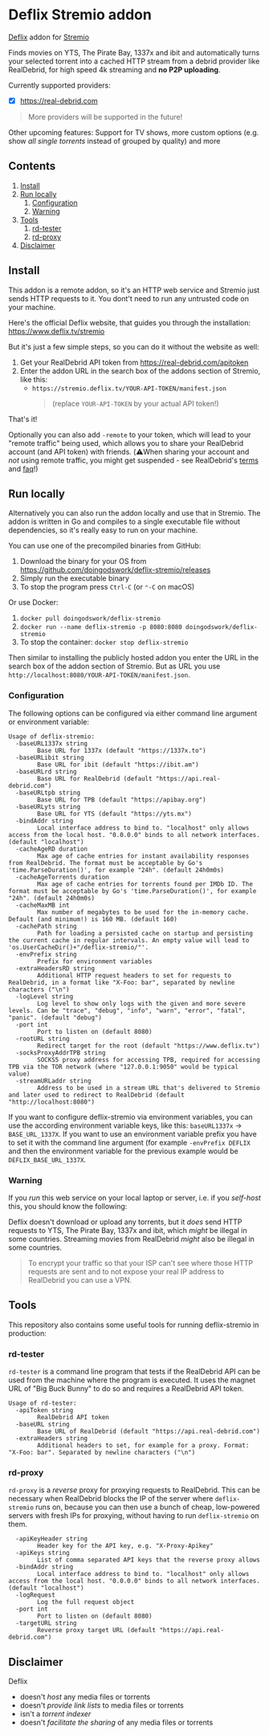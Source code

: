 Deflix Stremio addon
====================

[Deflix](https://www.deflix.tv) addon for [Stremio](https://stremio.com)

Finds movies on YTS, The Pirate Bay, 1337x and ibit and automatically turns your selected torrent into a cached HTTP stream from a debrid provider like RealDebrid, for high speed 4k streaming and **no P2P uploading**.

Currently supported providers:

- [x] <https://real-debrid.com>

> More providers will be supported in the future!

Other upcoming features: Support for TV shows, more custom options (e.g. show *all single torrents* instead of grouped by quality) and more

Contents
--------

1. [Install](#install)
2. [Run locally](#run-locally)
   1. [Configuration](#configuration)
   2. [Warning](#warning)
3. [Tools](#tools)
   1. [rd-tester](#rd-tester)
   2. [rd-proxy](#rd-proxy)
4. [Disclaimer](#disclaimer)

Install
-------

This addon is a remote addon, so it's an HTTP web service and Stremio just sends HTTP requests to it. You dont't need to run any untrusted code on your machine.

Here's the official Deflix website, that guides you through the installation: <https://www.deflix.tv/stremio>

But it's just a few simple steps, so you can do it without the website as well:

1. Get your RealDebrid API token from <https://real-debrid.com/apitoken>
2. Enter the addon URL in the search box of the addons section of Stremio, like this:
   - `https://stremio.deflix.tv/YOUR-API-TOKEN/manifest.json`  
     > (replace `YOUR-API-TOKEN` by your actual API token!)

That's it!

Optionally you can also add `-remote` to your token, which will lead to your "remote traffic" being used, which allows you to share your RealDebrid account (and API token) with friends. (⚠️When sharing your account and *not* using remote traffic, you might get suspended - see RealDebrid's [terms](https://real-debrid.com/terms) and [faq](https://real-debrid.com/faq)!)

Run locally
-----------

Alternatively you can also run the addon locally and use that in Stremio. The addon is written in Go and compiles to a single executable file without dependencies, so it's really easy to run on your machine.

You can use one of the precompiled binaries from GitHub:

1. Download the binary for your OS from <https://github.com/doingodswork/deflix-stremio/releases>
2. Simply run the executable binary
3. To stop the program press `Ctrl-C` (or `⌃-C` on macOS)

Or use Docker:

1. `docker pull doingodswork/deflix-stremio`
2. `docker run --name deflix-stremio -p 8080:8080 doingodswork/deflix-stremio`
3. To stop the container: `docker stop deflix-stremio`

Then similar to installing the publicly hosted addon you enter the URL in the search box of the addon section of Stremio. But as URL you use `http://localhost:8080/YOUR-API-TOKEN/manifest.json`.

### Configuration

The following options can be configured via either command line argument or environment variable:

```text
Usage of deflix-stremio:
  -baseURL1337x string
        Base URL for 1337x (default "https://1337x.to")
  -baseURLibit string
        Base URL for ibit (default "https://ibit.am")
  -baseURLrd string
        Base URL for RealDebrid (default "https://api.real-debrid.com")
  -baseURLtpb string
        Base URL for TPB (default "https://apibay.org")
  -baseURLyts string
        Base URL for YTS (default "https://yts.mx")
  -bindAddr string
        Local interface address to bind to. "localhost" only allows access from the local host. "0.0.0.0" binds to all network interfaces. (default "localhost")
  -cacheAgeRD duration
        Max age of cache entries for instant availability responses from RealDebrid. The format must be acceptable by Go's 'time.ParseDuration()', for example "24h". (default 24h0m0s)
  -cacheAgeTorrents duration
        Max age of cache entries for torrents found per IMDb ID. The format must be acceptable by Go's 'time.ParseDuration()', for example "24h". (default 24h0m0s)
  -cacheMaxMB int
        Max number of megabytes to be used for the in-memory cache. Default (and minimum!) is 160 MB. (default 160)
  -cachePath string
        Path for loading a persisted cache on startup and persisting the current cache in regular intervals. An empty value will lead to 'os.UserCacheDir()+"/deflix-stremio/"'.
  -envPrefix string
        Prefix for environment variables
  -extraHeadersRD string
        Additional HTTP request headers to set for requests to RealDebrid, in a format like "X-Foo: bar", separated by newline characters ("\n")
  -logLevel string
        Log level to show only logs with the given and more severe levels. Can be "trace", "debug", "info", "warn", "error", "fatal", "panic". (default "debug")
  -port int
        Port to listen on (default 8080)
  -rootURL string
        Redirect target for the root (default "https://www.deflix.tv")
  -socksProxyAddrTPB string
        SOCKS5 proxy address for accessing TPB, required for accessing TPB via the TOR network (where "127.0.0.1:9050" would be typical value)
  -streamURLaddr string
        Address to be used in a stream URL that's delivered to Stremio and later used to redirect to RealDebrid (default "http://localhost:8080")
```

If you want to configure deflix-stremio via environment variables, you can use the according environment variable keys, like this: `baseURL1337x` -> `BASE_URL_1337X`. If you want to use an environment variable prefix you have to set it with the command line argument (for example `-envPrefix DEFLIX` and then the environment variable for the previous example would be `DEFLIX_BASE_URL_1337X`.

### Warning

If you *run* this web service on your local laptop or server, i.e. if you *self-host* this, you should know the following:

Deflix doesn't download or upload any torrents, but it *does* send HTTP requests to YTS, The Pirate Bay, 1337x and ibit, which *might* be illegal in some countries. Streaming movies from RealDebrid *might* also be illegal in some countries.

> To encrypt your traffic so that your ISP can't see where those HTTP requests are sent and to not expose your real IP address to RealDebrid you can use a VPN.

Tools
-----

This repository also contains some useful tools for running deflix-stremio in production:

### rd-tester

`rd-tester` is a command line program that tests if the RealDebrid API can be used from the machine where the program is executed. It uses the magnet URL of "Big Buck Bunny" to do so and requires a RealDebrid API token.

```text
Usage of rd-tester:
  -apiToken string
        RealDebrid API token
  -baseURL string
        Base URL of RealDebrid (default "https://api.real-debrid.com")
  -extraHeaders string
        Additional headers to set, for example for a proxy. Format: "X-Foo: bar". Separated by newline characters ("\n")
```

### rd-proxy

`rd-proxy` is a *reverse* proxy for proxying requests to RealDebrid. This can be necessary when RealDebrid blocks the IP of the server where `deflix-stremio` runs on, because you can then use a bunch of cheap, low-powered servers with fresh IPs for proxying, without having to run `deflix-stremio` on them.

```text
  -apiKeyHeader string
        Header key for the API key, e.g. "X-Proxy-Apikey"
  -apiKeys string
        List of comma separated API keys that the reverse proxy allows
  -bindAddr string
        Local interface address to bind to. "localhost" only allows access from the local host. "0.0.0.0" binds to all network interfaces. (default "localhost")
  -logRequest
        Log the full request object
  -port int
        Port to listen on (default 8080)
  -targetURL string
        Reverse proxy target URL (default "https://api.real-debrid.com")
```

Disclaimer
----------

Deflix

- doesn't *host* any media files or torrents
- doesn't *provide link lists* to media files or torrents
- isn't a *torrent indexer*
- doesn't *facilitate the sharing* of any media files or torrents

